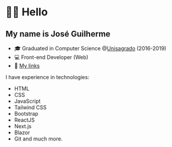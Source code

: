 # 👋🏻 Hello

## My name is José Guilherme

- 🎓 Graduated in Computer Science @[Unisagrado](https://unisagrado.edu.br/) (2016-2019)
- 💻 Front-end Developer (Web)
- 🔗 [My links](https://beacons.ai/zehguilherme)

I have experience in technologies:

- HTML
- CSS
- JavaScript
- Tailwind CSS
- Bootstrap
- ReactJS
- Next.js
- Blazor
- Git and much more.
